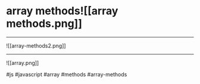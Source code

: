 # array methods![[array methods.png]]
***

![[array-methods2.png]]
***

![[array.png]]



#js #javascript #array #methods #array-methods